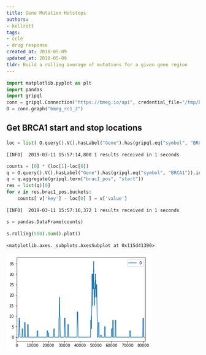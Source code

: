 ```yaml
---
title: Gene Mutation Hotstops
authors:
- kellrott
tags:
- ccle
- drug response
created_at: 2018-05-09
updated_at: 2018-05-09
tldr: Build a rolling average of mutations for a given gene region
---
```


```python
import matplotlib.pyplot as plt
import pandas
import gripql
conn = gripql.Connection("https://bmeg.io/api", credential_file="/tmp/bmeg_credentials.json")
O = conn.graph("bmeg_rc1_2")
```

## Get BRCA1 start and stop locations


```python
loc = list( O.query().V().hasLabel("Gene").has(gripql.eq("symbol", "BRCA1")).render(["$.start", "$.end"]) )[0]
```

    [INFO]	2019-03-11 15:57:14,808	1 results received in 1 seconds



```python
counts = [0] * (loc[1]-loc[0])
q = O.query().V().hasLabel("Gene").has(gripql.eq("symbol", "BRCA1")).in_("AlleleIn").has(gripql.eq("type", "SNP"))
q = q.aggregate(gripql.term("brac1_pos", "start"))
res = list(q)[0]
for v in res.brac1_pos.buckets:
    counts[ v['key'] - loc[0] ] = v['value']
```

    [INFO]	2019-03-11 15:57:16,372	1 results received in 1 seconds



```python
s = pandas.DataFrame(counts)
```


```python
s.rolling(500).sum().plot()
```




    <matplotlib.axes._subplots.AxesSubplot at 0x115d41390>




![png](Genomics_files/Genomics_6_1.png)



```python

```
